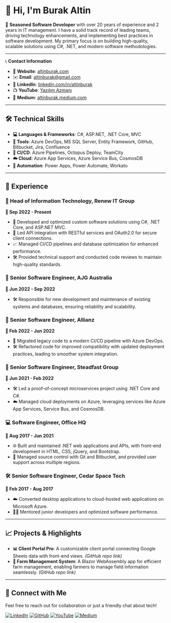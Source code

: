 # 👋 Hi, I'm Burak Altin

🎯 **Seasoned Software Developer** with over 20 years of experience and 2 years in IT management. I have a solid track record of leading teams, driving technology enhancements, and implementing best practices in software development. My primary focus is on building high-quality, scalable solutions using C#, .NET, and modern software methodologies.

---

📞 **Contact Information**
- 🎯 **Website**: [altinburak.com](https://www.altinburak.com)
- ✉️ **Email**: [altinburak@gmail.com](mailto:altinburak@gmail.com)
- 💼 **LinkedIn**: [linkedin.com/in/altinburak](https://www.linkedin.com/in/altinburak/)
- 📺 **YouTube**: [Yazılım Azmanı](https://www.youtube.com/@YazilimAzmani)
- 📝 **Medium**: [altinburak.medium.com](https://altinburak.medium.com/)

---

## 🛠️ Technical Skills
- **💻 Languages & Frameworks**: C#, ASP.NET, .NET Core, MVC
- **🔧 Tools**: Azure DevOps, MS SQL Server, Entity Framework, GitHub, Bitbucket, Jira, Confluence
- **🚀 CI/CD**: Azure Pipelines, Octopus Deploy, TeamCity
- **☁️ Cloud**: Azure App Services, Azure Service Bus, CosmosDB
- **🤖 Automation**: Power Apps, Power Automate, Workato

---

## 💼 Experience

### 🏢 Head of Information Technology, Renew IT Group
**📅 Sep 2022 - Present**

- 🎯 Developed and optimized custom software solutions using C#, .NET Core, and ASP.NET MVC.
- 🔗 Led API integration with RESTful services and OAuth2.0 for secure client connections.
- 📈 Managed CI/CD pipelines and database optimization for enhanced performance.
- 🛠️ Provided technical support and conducted code reviews to maintain high-quality standards.

### 💼 Senior Software Engineer, AJG Australia
**📅 Jun 2022 - Sep 2022**

- 🛠️ Responsible for new development and maintenance of existing systems and databases, ensuring reliability and scalability.

### 💼 Senior Software Engineer, Allianz
**📅 Feb 2022 - Jun 2022**

- 🚀 Migrated legacy code to a modern CI/CD pipeline with Azure DevOps.
- 🛠️ Refactored code for improved compatibility with updated deployment practices, leading to smoother system integration.

### 🏢 Senior Software Engineer, Steadfast Group
**📅 Jun 2021 - Feb 2022**

- 🛠️ Led a proof-of-concept microservices project using .NET Core and C#.
- ☁️ Managed cloud deployments on Azure, leveraging services like Azure App Services, Service Bus, and CosmosDB.

### 💻 Software Engineer, Office HQ
**📅 Aug 2017 - Jun 2021**

- 🌐 Built and maintained .NET web applications and APIs, with front-end development in HTML, CSS, jQuery, and Bootstrap.
- 🔄 Managed source control with Git and Bitbucket, and provided user support across multiple regions.

### 🛠️ Senior Software Engineer, Cedar Space Tech
**📅 Feb 2017 - Aug 2017**

- ☁️ Converted desktop applications to cloud-hosted web applications on Microsoft Azure.
- 🧑‍🏫 Mentored junior developers and optimized software performance.

---

## 📈 Projects & Highlights

- **📊 Client Portal Pro**: A customizable client portal connecting Google Sheets data with front-end views. *(GitHub repo link)*
- **🌾 Farm Management System**: A Blazor WebAssembly app for efficient farm management, enabling farmers to manage field information seamlessly. *(GitHub repo link)*

---

## 🔗 Connect with Me

Feel free to reach out for collaboration or just a friendly chat about tech!


[![LinkedIn](https://img.shields.io/badge/LinkedIn-altinburak-blue?style=flat-square&logo=linkedin)](https://www.linkedin.com/in/altinburak/) [![GitHub](https://img.shields.io/badge/GitHub-BurakAltin-lightgrey?style=flat-square&logo=github)](https://github.com/BurakAltin) [![YouTube](https://img.shields.io/badge/YouTube-Yazılım%20Azmanı-red?style=flat-square&logo=youtube)](https://www.youtube.com/@YazilimAzmani) [![Medium](https://img.shields.io/badge/Medium-altinburak-black?style=flat-square&logo=medium)](https://altinburak.medium.com/)

